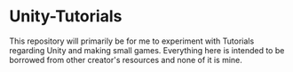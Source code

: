 # Unity-Tutorials
This repository will primarily be for me to experiment with Tutorials regarding Unity and making small games.
Everything here is intended to be borrowed from other creator's resources and none of it is mine.
